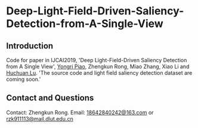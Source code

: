 # Deep-Light-Field-Driven-Saliency-Detection-from-A-Single-View
## Introduction
Code for paper in IJCAI2019, 'Deep Light-Field-Driven Saliency Detection from A Single View', [Yongri Piao](http://ice.dlut.edu.cn/yrpiao/), Zhengkun Rong, Miao Zhang, Xiao Li and [Huchuan Lu](http://ice.dlut.edu.cn/lu/publications.html).
'The source code and light field saliency detection dataset are coming soon.'
## Contact and Questions
Contact: Zhengkun Rong. Email: 18642840242@163.com or rzk911113@mail.dlut.edu.cn
